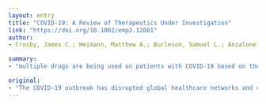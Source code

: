 ```yaml
---
layout: entry
title: "COVID-19: A Review of Therapeutics Under Investigation"
link: "https://doi.org/10.1002/emp2.12081"
author:
- Crosby, James C.; Heimann, Matthew A.; Burleson, Samuel L.; Anzalone, Brendan C.; Swanson, Jonathan F.; Wallace, Douglas W.; Greene, Christopher J.

summary:
- "multiple drugs are being used on patients with COVID-19 based on theoretical and in-vitro therapeutic targets. Several of these therapies have been studied, but many have limited evidence behind their use. Clinical trials to evaluate their efficacy are either ongoing or have not yet begun. This review summarizes the existing evidence for medications currently under investigation for treatment. The outbreak has disrupted global healthcare networks and caused thousands of deaths and an international economic downturn."

original:
- "The COVID-19 outbreak has disrupted global healthcare networks and caused thousands of deaths and an international economic downturn. Multiple drugs are being used on patients with COVID-19 based on theoretical and in-vitro therapeutic targets. Several of these therapies have been studied, but many have limited evidence behind their use, and clinical trials to evaluate their efficacy are either ongoing or have not yet begun. This review summarizes the existing evidence for medications currently under investigation for treatment of COVID-19, including remdesivir, chloroquine/hydroxychlorquine, convalescent plasma, lopinavir/ritonavir, IL-6 inhibitors, corticosteroids, and ACE inhibitors. This article is protected by copyright. All rights reserved"
---
```


